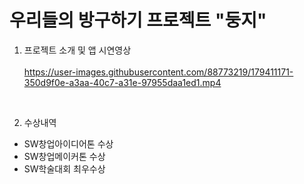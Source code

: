 # 우리들의 방구하기 프로젝트 "둥지"

1. 프로젝트 소개 및 앱 시연영상 <br> <br>
https://user-images.githubusercontent.com/88773219/179411171-350d9f0e-a3aa-40c7-a31e-97955daa1ed1.mp4

<br>

2. 수상내역
- SW창업아이디어톤 수상
- SW창업메이커톤 수상
- SW학술대회 최우수상



